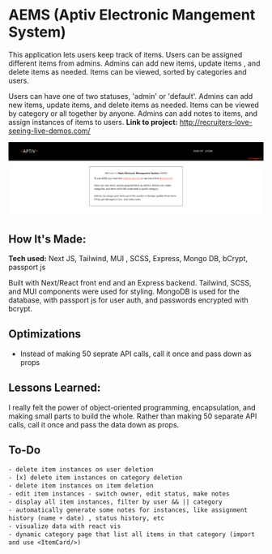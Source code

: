 # AEMS (Aptiv Electronic Mangement System)

This application lets users keep track of items. Users can be assigned different items from admins. Admins can add new items, update items , and delete items as needed. Items can be viewed, sorted by categories and users.

Users can have one of two statuses, 'admin' or 'default'. Admins can add new items, update items, and delete items as needed. Items can be viewed by category or all together by anyone. Admins can add notes to items, and assign instances of items to users.
**Link to project:** http://recruiters-love-seeing-live-demos.com/

![alt tag](/aptiv.png)

## How It's Made:

**Tech used:** Next JS, Tailwind, MUI , SCSS, Express, Mongo DB, bCrypt, passport js

Built with Next/React front end and an Express backend. Tailwind, SCSS, and MUI components were used for styling. MongoDB is used for the database, with passport js for user auth, and passwords encrypted with bcrypt.

## Optimizations

- Instead of making 50 seprate API calls, call it once and pass down as props

## Lessons Learned:

I really felt the power of object-oriented programming, encapsulation, and making small parts to build the whole. Rather than making 50 separate API calls, call it once and pass the data down as props.

## To-Do

    - delete item instances on user deletion
    - [x] delete item instances on category deletion
    - delete item instances on item deletion
    - edit item instances - switch owner, edit status, make notes
    - display all item instances, filter by user && || category
    - automatically generate some notes for instances, like assignment history (name + date) , status history, etc
    - visualize data with react vis
    - dynamic category page that list all items in that category (import and use <ItemCard/>)
